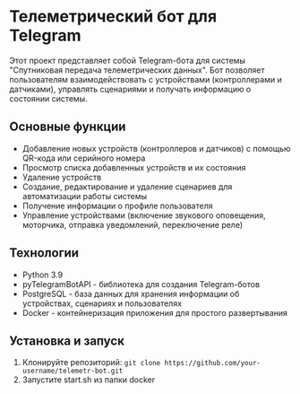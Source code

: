 # Телеметрический бот для Telegram

Этот проект представляет собой Telegram-бота для системы "Спутниковая передача телеметрических данных".
Бот позволяет пользователям взаимодействовать с устройствами (контроллерами и датчиками), управлять сценариями и получать информацию о состоянии системы.

## Основные функции

- Добавление новых устройств (контроллеров и датчиков) с помощью QR-кода или серийного номера
- Просмотр списка добавленных устройств и их состояния
- Удаление устройств
- Создание, редактирование и удаление сценариев для автоматизации работы системы
- Получение информации о профиле пользователя
- Управление устройствами (включение звукового оповещения, моторчика, отправка уведомлений, переключение реле)

## Технологии

- Python 3.9
- pyTelegramBotAPI - библиотека для создания Telegram-ботов
- PostgreSQL - база данных для хранения информации об устройствах, сценариях и пользователях
- Docker - контейнеризация приложения для простого развертывания

## Установка и запуск

1. Клонируйте репозиторий:
    `git clone https://github.com/your-username/telemetr-bot.git`
2. Запустите start.sh из папки docker 
